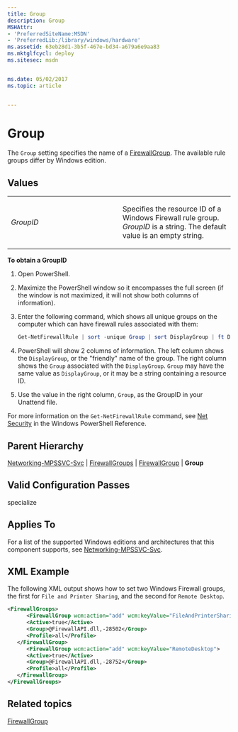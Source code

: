```yaml
---
title: Group
description: Group
MSHAttr:
- 'PreferredSiteName:MSDN'
- 'PreferredLib:/library/windows/hardware'
ms.assetid: 63eb28d1-3b5f-467e-bd34-a679a6e9aa83
ms.mktglfcycl: deploy
ms.sitesec: msdn


ms.date: 05/02/2017
ms.topic: article


---
```

# Group

The `Group` setting specifies the name of a [FirewallGroup](networking-mpssvc-svc-firewallgroups-firewallgroup.md). The available rule groups differ by Windows edition.

## Values

<table>
<colgroup>
<col width="50%" />
<col width="50%" />
</colgroup>
<tbody>
<tr class="odd">
<td><p><em>GroupID</em></p></td>
<td><p>Specifies the resource ID of a Windows Firewall rule group. <em>GroupID</em> is a string. The default value is an empty string.</p></td>
</tr>
</tbody>
</table>

**To obtain a GroupID**

1. Open PowerShell.
1. Maximize the PowerShell window so it encompasses the full screen (if the window is not maximized, it will not show both columns of information).
1. Enter the following command, which shows all unique groups on the computer which can have firewall rules associated with them:

   ```PowerShell
   Get-NetFirewallRule | sort -unique Group | sort DisplayGroup | ft DisplayGroup, Group
   ```

1. PowerShell will show 2 columns of information. The left column shows the `DisplayGroup`, or the "friendly" name of the group. The right column shows the `Group` associated with the `DisplayGroup`. `Group` may have the same value as `DisplayGroup`, or it may be a string containing a resource ID.
1. Use the value in the right column, `Group`, as the GroupID in your Unattend file.

For more information on the `Get-NetFirewallRule` command, see [Net Security](https://docs.microsoft.com/en-us/powershell/module/netsecurity/?view=win10-ps) in the Windows PowerShell Reference.

## Parent Hierarchy

[Networking-MPSSVC-Svc](networking-mpssvc-svc.md) | [FirewallGroups](networking-mpssvc-svc-firewallgroups.md) | [FirewallGroup](networking-mpssvc-svc-firewallgroups-firewallgroup.md) | **Group**

## Valid Configuration Passes

specialize

## Applies To

For a list of the supported Windows editions and architectures that this component supports, see [Networking-MPSSVC-Svc](networking-mpssvc-svc.md).

## XML Example

The following XML output shows how to set two Windows Firewall groups, the first for `File and Printer Sharing`, and the second for `Remote Desktop`.

```XML
<FirewallGroups>
      <FirewallGroup wcm:action="add" wcm:keyValue="FileAndPrinterSharing">
      <Active>true</Active>
      <Group>@FirewallAPI.dll,-28502</Group>
      <Profile>all</Profile>
   </FirewallGroup>
      <FirewallGroup wcm:action="add" wcm:keyValue="RemoteDesktop">
      <Active>true</Active>
      <Group>@FirewallAPI.dll,-28752</Group>
      <Profile>all</Profile>
   </FirewallGroup>
</FirewallGroups>
```

## Related topics

[FirewallGroup](networking-mpssvc-svc-firewallgroups-firewallgroup.md)
